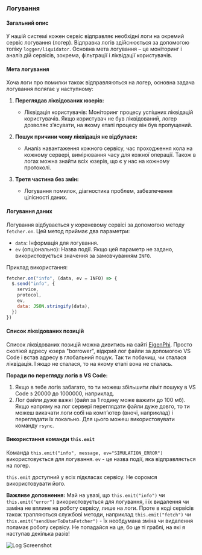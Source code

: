 ### Логування

#### Загальний опис

У нашій системі кожен сервіс відправляє необхідні логи на окремий сервіс логування (логер). Відправка логів здійснюється за допомогою топіку `logger/liquidator`. Основна мета логування – це моніторинг і аналіз дій сервісів, зокрема, фільтрації і ліквідації користувачів.

#### Мета логування

Хоча логи про помилки також відправляються на логер, основна задача логування полягає у наступному:

1. **Переглядав ліквідованих юзерів:**

   - Ліквідація користувачів: Моніторинг процесу успішних ліквідацій користувачів. Якщо користувач не був ліквідований, логер дозволяє з’ясувати, на якому етапі процесу він був пропущений.

2. **Пошук причини чому ліквідація не відбулася:**

   - Аналіз навантаження кожного сервісу, час проходження кола на кожному сервері, вимірювання часу для кожної операції. Також в логах можна знайти всіх юзерів, що є у нас на кожному протоколі.

3. **Третя частина без змін:**
   - Логування помилок, діагностика проблем, забезпечення цілісності даних.

#### Логування даних

Логування відбувається у кореневому сервісі за допомогою методу `fetcher.on`. Цей метод приймає два параметри:

- `data`: Інформація для логування.
- `ev` (опціонально): Назва події. Якщо цей параметр не задано, використовується значення за замовчуванням `INFO`.

Приклад використання:

```javascript
fetcher.on("info", (data, ev = INFO) => {
  $.send("info", {
    service,
    protocol,
    ev,
    data: JSON.stringify(data),
  })
})
```

#### Список ліквідованих позицій

Список ліквідованих позицій можна дивитись на сайті [EigenPhi](https://eigenphi.io/mev/ethereum/liquidation). Просто скопіюй адресу юзера "borrower", відкрий лог файли за допомогою VS Code і встав адресу в глобальний пошук. Так ти побачиш, чи сталася ліквідація. І якщо не сталася, то на якому етапі вона не сталась.

**Поради по перегляду логів в VS Code:**

1. Якщо в тебе логів забагато, то ти можеш збільшити ліміт пошуку в VS Code з 20000 до 1000000, наприклад.
2. Лог файли дуже важкі (файл за 1 годину може важити до 100 мб). Якщо напряму на лог сервері переглядати файли дуже довго, то ти можеш викачати логи собі на компʼютер (вночі, наприклад) і переглядати їх локально. Для цього можеш використовувати команду `rsync`.

#### Використання команди `this.emit`

Команда `this.emit("info", message, ev="SIMULATION_ERROR")` використовується для логування. `ev` - це назва події, яка відправляється на логер.

`this.emit` доступний у всіх підкласах сервісу. Не соромся використовувати його.

**Важливе доповнення:**
Май на увазі, що `this.emit("info")` чи `this.emit("error")` використовується для логування, і їх видалення чи заміна не вплине на роботу сервісу, лише на логи. Проте в коді сервісів також трапляються службові методи, наприклад `this.emit("fetch")` чи `this.emit("sendUserToDataFetcher")` - їх необдумана зміна чи видалення поламає роботу сервісу. Не попадайся на це, бо це ті граблі, на які я наступав декілька разів!

![Log Screenshot](../images/logScreenshot.jpg)
